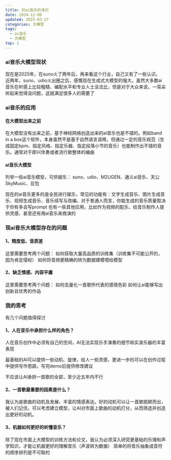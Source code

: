 ```yaml
---
title: 对ai音乐的浅识
date: 2024-12-08
updated: 2025-03-27
categories: 大模型
tags:
  - ai音乐
  - 大模型
top: 1
---
```


### ai音乐大模型现状
现在是2025年，在suno火了两年后，再来看这个行业，自己又有了一些认识。
近两年，suno、udio火出圈之后，感慨现在生成式大模型的强大。虽然大多数ai音乐在听感上比较粗糙、编配水平和专业人士没法比，但是对于大众来说，一耳朵听起来觉得没问题，这就满足很多人的需要了

### ai音乐的应用
#### 在大模型出来之前
在大模型没有出来之前，基于神经网络创造出来的ai音乐也是不错的。例如band in a box这个软件，本身虽然不是基于自然语言调用，但通过一定的音乐规范（生成固定bpm、指定风格、指定乐器、指定段落小节的音乐）也能制作出不错的音乐。通常对于即兴伴奏或者流行歌整体的编曲
#### ai音乐大模型
列举一些ai音乐模型，可供娱乐：
suno、udio、M2UGEN、通义ai音乐、天公SkyMusic、豆包

现在的ai音乐更多的是全民进行娱乐，常见的功能有：文字生成音乐、图片生成音乐、视频生成音乐、音乐续写与改编。对于普通人而言，你能生成的音乐质量取决于你有多会写prompt
也有一些其他应用，比如作为视频的配乐、给音乐制作人提供灵感、甚至还有用ai音乐来商演的

### 现ai音乐大模型存在的问题
#### 1、精度低、音质差
这里需要思考两个问题：
如何获取大量高品质的训练集（训练集不可能公开的，因为肯定侵权）
如何将音频更精确的转为数据建模喂给模型

#### 2、缺乏情感、内容平庸
这里需要思考两个问题：
如何去量化一首歌所代表的感情色彩
如何让ai能够写出创新且优秀的作品

### 我的思考
有几个问题值得探讨
#### 1、人在音乐中承担什么样的角色？
人在音乐创作中必须有自己的空间，AI无法实现乐手演奏的细节和实录乐器的丰富表现

最基础的AI可以提供一些动机、旋律，给人一些灵感，更进一步的可以在创作过程中提供写作思路，写完demo后提供修改建议

不应该让AI承担一首歌的全部，至少近五年内不行

#### 2、一首歌最重要的因素是什么？

我认为是歌曲的动机及发展、丰富的情感表达。好的动机可以让一首歌脱颖而出，被人们记住。可以考虑建立模型，让AI对市面上歌曲的动机打分，从而筛选并创造出更好的动机。

#### 3、机器如何更好的听懂音乐？

除了现在市面上大模型的训练方法和论文，我认为必须深入研究更基础的乐理和声学知识，才能让机器更好的理解音乐（声波转为数据） 简单的将音乐抽象成音符的顺序排列是不可取的


